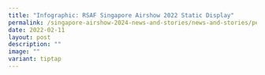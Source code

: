 ```yaml
---
title: "Infographic: RSAF Singapore Airshow 2022 Static Display"
permalink: /singapore-airshow-2024-news-and-stories/news-and-stories/permalink/
date: 2022-02-11
layout: post
description: ""
image: ""
variant: tiptap
---
```

